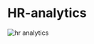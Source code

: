 # HR-analytics
![hr analytics](https://github.com/bhoomikaagrawal16/HR-analytics/assets/83582524/4151e1b9-7cb4-42fb-99ce-31fc56c3a921)
